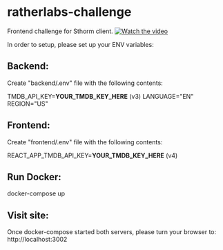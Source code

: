# ratherlabs-challenge

Frontend challenge for Sthorm client.
[![Watch the video](https://img.youtube.com/vi/ocTmh7FGyF4/maxresdefault.jpg)](https://youtu.be/ocTmh7FGyF4)


In order to setup, please set up your ENV variables:

## Backend:

Create "backend/.env" file with the following contents:

TMDB_API_KEY=**YOUR_TMDB_KEY_HERE** (v3)
LANGUAGE="EN"
REGION="US"

## Frontend:

Create "frontend/.env" file with the following contents:

REACT_APP_TMDB_API_KEY=**YOUR_TMDB_KEY_HERE** (v4)

## Run Docker:

docker-compose up

## Visit site:

Once docker-compose started both servers, please turn your browser to:
http://localhost:3002
